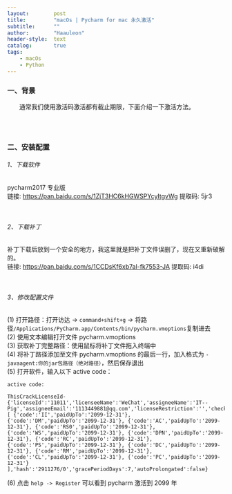 ```yaml
---
layout:        post
title:         "macOs | Pycharm for mac 永久激活"
subtitle:      ""
author:        "Haauleon"
header-style:  text
catalog:       true
tags:
    - macOs
    - Python
---
```


### 一、背景
&emsp;&emsp;通常我们使用激活码激活都有截止期限，下面介绍一下激活方法。

<br><br>

### 二、安装配置
###### 1、下载软件
pycharm2017 专业版   
链接: https://pan.baidu.com/s/1ZjT3HC6kHGWSPYcyItgvWg 提取码: 5jr3 

<br>

###### 2、下载补丁
补丁下载后放到一个安全的地方，我这里就是把补丁文件误删了，现在又重新破解的。           
链接: https://pan.baidu.com/s/1CCDsKf6xb7al-fk7553-JA 提取码: i4di 

<br>

###### 3、修改配置文件
(1) 打开路径：打开访达 -> `command+shift+g` -> 将路径`/Applications/PyCharm.app/Contents/bin/pycharm.vmoptions`复制进去          
(2) 使用文本编辑打开文件 pycharm.vmoptions      
(3) 获取补丁完整路径：使用鼠标将补丁文件拖入终端中      
(4) 将补丁路径添加至文件 pycharm.vmoptions 的最后一行，加入格式为 `-javaagent:你的jar包路径（绝对路径）`，然后保存退出            
(5) 打开软件，输入以下 active code：
```
active code:

ThisCrackLicenseId-{'licenseId':'11011','licenseeName':'WeChat','assigneeName':'IT--Pig','assigneeEmail':'1113449881@qq.com','licenseRestriction':'','checkConcurrentUse':false,'products':[ {'code':'II','paidUpTo':'2099-12-31'}, {'code':'DM','paidUpTo':'2099-12-31'}, {'code':'AC','paidUpTo':'2099-12-31'}, {'code':'RS0','paidUpTo':'2099-12-31'}, {'code':'WS','paidUpTo':'2099-12-31'}, {'code':'DPN','paidUpTo':'2099-12-31'}, {'code':'RC','paidUpTo':'2099-12-31'}, {'code':'PS','paidUpTo':'2099-12-31'}, {'code':'DC','paidUpTo':'2099-12-31'}, {'code':'RM','paidUpTo':'2099-12-31'}, {'code':'CL','paidUpTo':'2099-12-31'}, {'code':'PC','paidUpTo':'2099-12-31'} ],'hash':'2911276/0','gracePeriodDays':7,'autoProlongated':false}
```

(6) 点击 `help -> Register` 可以看到 pycharm 激活到 2099 年